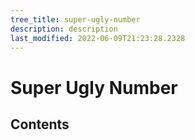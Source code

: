 ```yaml
---
tree_title: super-ugly-number
description: description
last_modified: 2022-06-09T21:23:28.2328
---
```


# Super Ugly Number

## Contents
